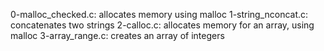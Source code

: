 0-malloc_checked.c: allocates memory using malloc
1-string_nconcat.c: concatenates two strings
2-calloc.c: allocates memory for an array, using malloc
3-array_range.c: creates an array of integers

